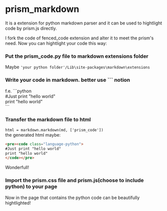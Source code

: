 prism_markdown
==============

It is a extension for python markdown parser and it can be used to hightlight code by prism.js directly.

I fork the code of fenced_code extension and alter it to meet the prism's need.
Now you can hightlight your code this way:
### Put the prism_code.py file to markdown extensions folder
Maybe `'your python folder'/Lib\site-packages\markdown\extensions`

### Write your code in markdown. better use \`\`\` notion
f.e. 
\`\`\`python  
\#Just print "hello world"  
print "hello world"  
\`\`\`
### Transfer the markdown file to html
`html = markdown.markdown(md, ['prism_code'])`  
the generated html maybe:
```html
<pre><code class="language-python">
#Just print "hello world"
print "hello world"
</code></pre>
```
Wonderfull!
### Import the prism.css file and prism.js(choose to include python) to your page
Now in the page that contains the python code can be beautifully hightlighted!

